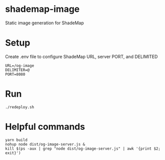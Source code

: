 # shademap-image
Static image generation for ShadeMap

# Setup

Create .env file to configure ShadeMap URL, server PORT, and DELIMITED

```
URL=/og-image
DELIMITER=@
PORT=8080
```

# Run

```
./redeploy.sh
```

# Helpful commands

```
yarn build
nohup node dist/og-image-server.js &
kill $(ps -aux | grep "node dist/og-image-server.js" | awk '{print $2; exit}')
```

